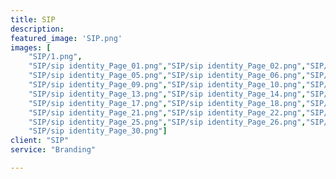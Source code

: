 ```yaml
---
title: SIP
description: 
featured_image: 'SIP.png'
images: [
    "SIP/1.png", 
    "SIP/sip identity_Page_01.png","SIP/sip identity_Page_02.png","SIP/sip identity_Page_03.png","SIP/sip identity_Page_04.png",
    "SIP/sip identity_Page_05.png","SIP/sip identity_Page_06.png","SIP/sip identity_Page_07.png","SIP/sip identity_Page_08.png",
    "SIP/sip identity_Page_09.png","SIP/sip identity_Page_10.png","SIP/sip identity_Page_11.png","SIP/sip identity_Page_12.png",
    "SIP/sip identity_Page_13.png","SIP/sip identity_Page_14.png","SIP/sip identity_Page_15.png", "SIP/sip identity_Page_16.png",
    "SIP/sip identity_Page_17.png","SIP/sip identity_Page_18.png","SIP/sip identity_Page_19.png","SIP/sip identity_Page_20.png",
    "SIP/sip identity_Page_21.png","SIP/sip identity_Page_22.png","SIP/sip identity_Page_23.png","SIP/sip identity_Page_24.png",
    "SIP/sip identity_Page_25.png","SIP/sip identity_Page_26.png","SIP/sip identity_Page_28.png","SIP/sip identity_Page_29.png",
    "SIP/sip identity_Page_30.png"]
client: "SIP"
service: "Branding"

---
```

